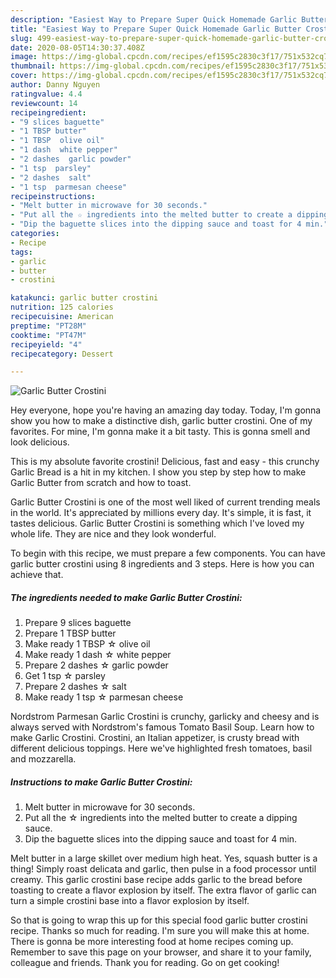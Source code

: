 ```yaml
---
description: "Easiest Way to Prepare Super Quick Homemade Garlic Butter Crostini"
title: "Easiest Way to Prepare Super Quick Homemade Garlic Butter Crostini"
slug: 499-easiest-way-to-prepare-super-quick-homemade-garlic-butter-crostini
date: 2020-08-05T14:30:37.408Z
image: https://img-global.cpcdn.com/recipes/ef1595c2830c3f17/751x532cq70/garlic-butter-crostini-recipe-main-photo.jpg
thumbnail: https://img-global.cpcdn.com/recipes/ef1595c2830c3f17/751x532cq70/garlic-butter-crostini-recipe-main-photo.jpg
cover: https://img-global.cpcdn.com/recipes/ef1595c2830c3f17/751x532cq70/garlic-butter-crostini-recipe-main-photo.jpg
author: Danny Nguyen
ratingvalue: 4.4
reviewcount: 14
recipeingredient:
- "9 slices baguette"
- "1 TBSP butter"
- "1 TBSP  olive oil"
- "1 dash  white pepper"
- "2 dashes  garlic powder"
- "1 tsp  parsley"
- "2 dashes  salt"
- "1 tsp  parmesan cheese"
recipeinstructions:
- "Melt butter in microwave for 30 seconds."
- "Put all the ☆ ingredients into the melted butter to create a dipping sauce."
- "Dip the baguette slices into the dipping sauce and toast for 4 min."
categories:
- Recipe
tags:
- garlic
- butter
- crostini

katakunci: garlic butter crostini 
nutrition: 125 calories
recipecuisine: American
preptime: "PT28M"
cooktime: "PT47M"
recipeyield: "4"
recipecategory: Dessert

---
```



![Garlic Butter Crostini](https://img-global.cpcdn.com/recipes/ef1595c2830c3f17/751x532cq70/garlic-butter-crostini-recipe-main-photo.jpg)

Hey everyone, hope you're having an amazing day today. Today, I'm gonna show you how to make a distinctive dish, garlic butter crostini. One of my favorites. For mine, I'm gonna make it a bit tasty. This is gonna smell and look delicious.

This is my absolute favorite crostini! Delicious, fast and easy - this crunchy Garlic Bread is a hit in my kitchen. I show you step by step how to make Garlic Butter from scratch and how to toast.

Garlic Butter Crostini is one of the most well liked of current trending meals in the world. It's appreciated by millions every day. It's simple, it is fast, it tastes delicious. Garlic Butter Crostini is something which I've loved my whole life. They are nice and they look wonderful.


To begin with this recipe, we must prepare a few components. You can have garlic butter crostini using 8 ingredients and 3 steps. Here is how you can achieve that.

<!--inarticleads1-->

##### The ingredients needed to make Garlic Butter Crostini:

1. Prepare 9 slices baguette
1. Prepare 1 TBSP butter
1. Make ready 1 TBSP ☆ olive oil
1. Make ready 1 dash ☆ white pepper
1. Prepare 2 dashes ☆ garlic powder
1. Get 1 tsp ☆ parsley
1. Prepare 2 dashes ☆ salt
1. Make ready 1 tsp ☆ parmesan cheese


Nordstrom Parmesan Garlic Crostini is crunchy, garlicky and cheesy and is always served with Nordstrom&#39;s famous Tomato Basil Soup. Learn how to make Garlic Crostini. Crostini, an Italian appetizer, is crusty bread with different delicious toppings. Here we&#39;ve highlighted fresh tomatoes, basil and mozzarella. 

<!--inarticleads2-->

##### Instructions to make Garlic Butter Crostini:

1. Melt butter in microwave for 30 seconds.
1. Put all the ☆ ingredients into the melted butter to create a dipping sauce.
1. Dip the baguette slices into the dipping sauce and toast for 4 min.


Melt butter in a large skillet over medium high heat. Yes, squash butter is a thing! Simply roast delicata and garlic, then pulse in a food processor until creamy. This garlic crostini base recipe adds garlic to the bread before toasting to create a flavor explosion by itself. The extra flavor of garlic can turn a simple crostini base into a flavor explosion by itself. 

So that is going to wrap this up for this special food garlic butter crostini recipe. Thanks so much for reading. I'm sure you will make this at home. There is gonna be more interesting food at home recipes coming up. Remember to save this page on your browser, and share it to your family, colleague and friends. Thank you for reading. Go on get cooking!
